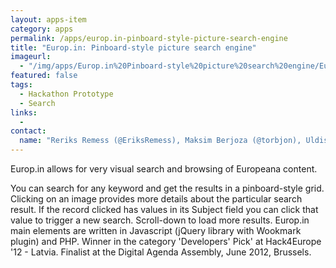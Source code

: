 ```yaml
---
layout: apps-item
category: apps
permalink: /apps/europ.in-pinboard-style-picture-search-engine
title: "Europ.in: Pinboard-style picture search engine"
imageurl:
  - "/img/apps/Europ.in%20Pinboard-style%20picture%20search%20engine/Europ.in.jpg"
featured: false
tags:
  - Hackathon Prototype
  - Search
links:
  - 
contact: 
  name: "Reriks Remess (@EriksRemess), Maksim Berjoza (@torbjon), Uldis Bojars (@captsolo)"
---
```


Europ.in allows for very visual search and browsing of Europeana content. 

You can search for any keyword and get the results in a pinboard-style grid. Clicking on an image provides more details about the particular search result. If the record clicked has values in its Subject field you can click that value to trigger a new search. Scroll-down to load more results. Europ.in main elements are written in Javascript (jQuery library with Wookmark plugin) and PHP. Winner in the category 'Developers' Pick' at Hack4Europe '12 - Latvia. Finalist at the Digital Agenda Assembly, June 2012, Brussels.

